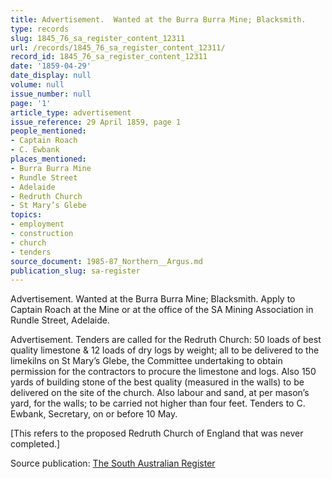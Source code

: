 ```yaml
---
title: Advertisement.  Wanted at the Burra Burra Mine; Blacksmith.
type: records
slug: 1845_76_sa_register_content_12311
url: /records/1845_76_sa_register_content_12311/
record_id: 1845_76_sa_register_content_12311
date: '1859-04-29'
date_display: null
volume: null
issue_number: null
page: '1'
article_type: advertisement
issue_reference: 29 April 1859, page 1
people_mentioned:
- Captain Roach
- C. Ewbank
places_mentioned:
- Burra Burra Mine
- Rundle Street
- Adelaide
- Redruth Church
- St Mary’s Glebe
topics:
- employment
- construction
- church
- tenders
source_document: 1985-87_Northern__Argus.md
publication_slug: sa-register
---
```


Advertisement.  Wanted at the Burra Burra Mine; Blacksmith.  Apply to Captain Roach at the Mine or at the office of the SA Mining Association in Rundle Street, Adelaide.

Advertisement.  Tenders are called for the Redruth Church: 50 loads of best quality limestone & 12 loads of dry logs by weight; all to be delivered to the limekilns on St Mary’s Glebe, the Committee undertaking to obtain permission for the contractors to procure the limestone and logs.  Also 150 yards of building stone of the best quality (measured in the walls) to be delivered on the site of the church.  Also labour and sand, at per mason’s yard, for the walls; to be carried not higher than four feet.  Tenders to C. Ewbank, Secretary, on or before 10 May.

[This refers to the proposed Redruth Church of England that was never completed.]


Source publication: [The South Australian Register](/publications/sa-register/)
